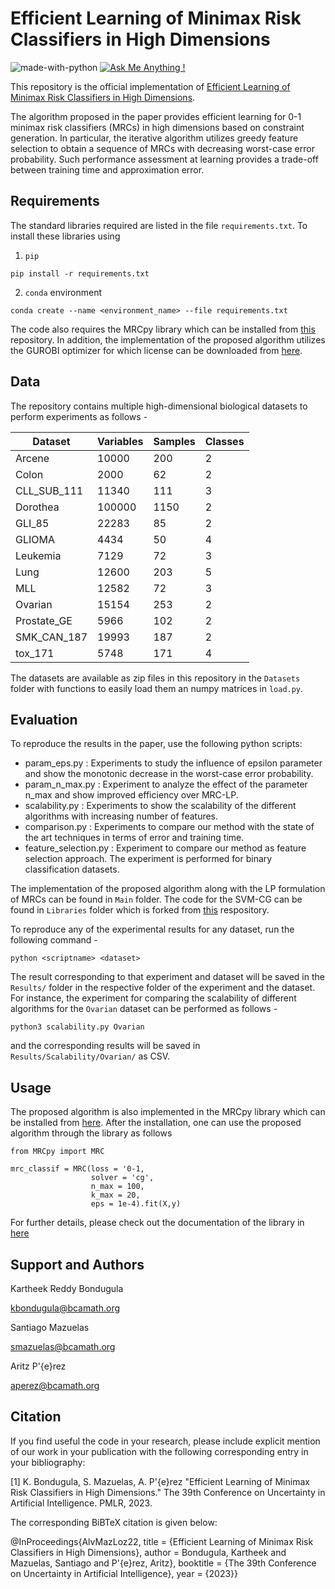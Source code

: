 
# Efficient Learning of Minimax Risk Classifiers in High Dimensions
![made-with-python](https://img.shields.io/badge/Made%20with-Python-1f425f.svg) [![Ask Me Anything !](https://img.shields.io/badge/Ask%20me-anything-1abc9c.svg)](#support-and-author)

This repository is the official implementation of [Efficient Learning of Minimax Risk Classifiers in High Dimensions](http://arxiv.org/abs/2306.06649). 

The algorithm proposed in the paper provides efficient learning for 0-1 minimax risk classifiers (MRCs) in high dimensions based on constraint generation. In particular, the iterative algorithm utilizes greedy feature selection to obtain a sequence of MRCs with decreasing worst-case error probability. Such performance assessment at learning provides a trade-off between training time and approximation error.

## Requirements

The standard libraries required are listed in the file `requirements.txt`. To install these libraries using

1) `pip`
```setup
pip install -r requirements.txt
```

2) `conda` environment
```
conda create --name <environment_name> --file requirements.txt
```

The code also requires the MRCpy library which can be installed from [this](https://github.com/MachineLearningBCAM/MRCpy) repository. In addition, the implementation of the proposed algorithm utilizes the GUROBI optimizer for which license can be downloaded from [here](https://www.gurobi.com/academia/academic-program-and-licenses/).

## Data

The repository contains multiple high-dimensional biological datasets to perform experiments as follows - 

Dataset | Variables | Samples | Classes
--- | --- | --- | --- 
Arcene | 10000 | 200 | 2 
Colon | 2000 | 62 | 2
CLL_SUB_111 | 11340 | 111 | 3
Dorothea | 100000 | 1150 | 2
GLI_85 | 22283 | 85 | 2
GLIOMA | 4434 | 50 | 4
Leukemia | 7129 | 72 | 3
Lung | 12600 | 203 | 5
MLL | 12582 | 72 | 3
Ovarian | 15154 | 253 | 2
Prostate_GE | 5966 | 102 | 2
SMK_CAN_187 | 19993 | 187 | 2
tox_171 | 5748 | 171 | 4

The datasets are available as zip files in this repository in the `Datasets` folder with functions to easily load them an numpy matrices in `load.py`.

## Evaluation

To reproduce the results in the paper, use the following python scripts:

* param_eps.py : Experiments to study the influence of epsilon parameter and show the monotonic decrease in the worst-case error probability.
* param_n_max.py : Experiment to analyze the effect of the parameter n_max and show improved efficiency over MRC-LP.
* scalability.py : Experiments to show the scalability of the different algorithms with increasing number of features.
* comparison.py : Experiments to compare our method with the state of the art techniques in terms of error and training time.
* feature_selection.py : Experiment to compare our method as feature selection approach. The experiment is performed for binary classification datasets.

The implementation of the proposed algorithm along with the LP formulation of MRCs can be found in `Main` folder. The code for the SVM-CG can be found in `Libraries` folder which is forked from [this](https://github.com/wanghaoyue123/Column-and-constraint-generation-for-L1-SVM-and-cousins) respository.

To reproduce any of the experimental results for any dataset, run the following command - 

```
python <scriptname> <dataset>
```

The result corresponding to that experiment and dataset will be saved in the `Results/` folder in the respective folder of the experiment and the dataset.
For instance, the experiment for comparing the scalability of different algorithms for the `Ovarian` dataset can be performed as follows - 

```
python3 scalability.py Ovarian
```

and the corresponding results will be saved in `Results/Scalability/Ovarian/` as CSV.

## Usage

The proposed algorithm is also implemented in the MRCpy library which can be installed from [here](https://github.com/MachineLearningBCAM/MRCpy). After the installation, one can use the proposed algorithm through the library as follows 

```
from MRCpy import MRC

mrc_classif = MRC(loss = '0-1,
				  solver = 'cg',
				  n_max = 100,
				  k_max = 20,
				  eps = 1e-4).fit(X,y)
```

For further details, please check out the documentation of the library in [here](https://machinelearningbcam.github.io/MRCpy/)

## Support and Authors

Kartheek Reddy Bondugula

kbondugula@bcamath.org

Santiago Mazuelas 

smazuelas@bcamath.org

Aritz P\'{e}rez

aperez@bcamath.org

## Citation

If you find useful the code in your research, please include explicit mention of our work in your publication with the following corresponding entry in your bibliography:

[1] K. Bondugula, S. Mazuelas, A. P\'{e}rez "Efficient Learning of Minimax Risk Classifiers in High Dimensions." The 39th Conference on Uncertainty in Artificial Intelligence. PMLR, 2023.

The corresponding BiBTeX citation is given below:

@InProceedings{AlvMazLoz22, title = {Efficient Learning of Minimax Risk Classifiers in High Dimensions}, author = Bondugula, Kartheek and Mazuelas, Santiago and P\'{e}rez, Aritz}, booktitle = {The 39th Conference on Uncertainty in Artificial Intelligence}, year = {2023}}

